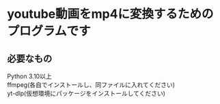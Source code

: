 # youtube動画をmp4に変換するためのプログラムです

## 必要なもの<br>
Python 3.10以上
<br>ffmpeg(各自でインストールし、同ファイルに入れてください)
<br>yt-dlp(仮想環境にパッケージをインストールしてください)
